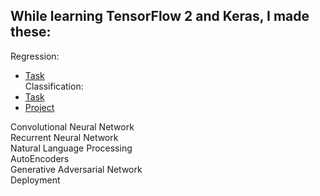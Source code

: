 ## While learning TensorFlow 2 and Keras, I made these:

Regression:  
- [Task]()  
Classification:
- [Task]()  
- [Project]()  

Convolutional Neural Network  
Recurrent Neural Network  
Natural Language Processing  
AutoEncoders  
Generative Adversarial Network  
Deployment 